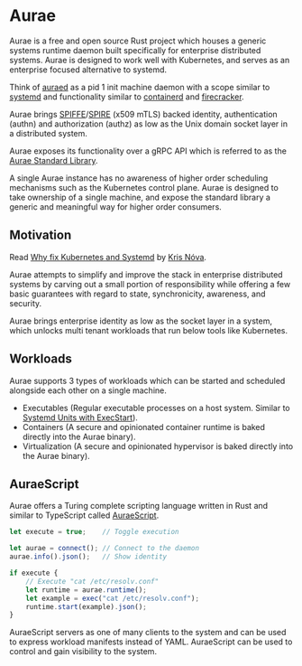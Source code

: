 # Aurae

Aurae is a free and open source Rust project which houses a generic systems runtime daemon built specifically for enterprise distributed systems. Aurae is designed to work well with Kubernetes, and serves as an enterprise focused alternative to systemd.

Think of [auraed](https://github.com/aurae-runtime/auraed) as a pid 1 init machine daemon with a scope similar to [systemd](https://www.freedesktop.org/wiki/Software/systemd/) and functionality similar to [containerd](https://github.com/containerd/containerd) and [firecracker](https://github.com/firecracker-microvm/firecracker).

Aurae brings [SPIFFE](https://github.com/spiffe)/[SPIRE](https://github.com/spiffe/spire) (x509 mTLS) backed identity, authentication (authn) and authorization (authz) as low as the Unix domain socket layer in a distributed system.

Aurae exposes its functionality over a gRPC API which is referred to as the [Aurae Standard Library](https://github.com/aurae-runtime/auraed/tree/main/stdlib#the-aurae-standard-library).

A single Aurae instance has no awareness of higher order scheduling mechanisms such as the Kubernetes control plane. Aurae is designed to take ownership of a single machine, and expose the standard library a generic and meaningful way for higher order consumers.


## Motivation 

Read [Why fix Kubernetes and Systemd](https://medium.com/@kris-nova/why-fix-kubernetes-and-systemd-782840e50104) by [Kris Nóva](https://github.com/krisnova). 

Aurae attempts to simplify and improve the stack in enterprise distributed systems by carving out a small portion of responsibility while offering a few basic guarantees with regard to state, synchronicity, awareness, and security.

Aurae brings enterprise identity as low as the socket layer in a system, which unlocks multi tenant workloads that run below tools like Kubernetes.

## Workloads 

Aurae supports 3 types of workloads which can be started and scheduled alongside each other on a single machine.

 - Executables (Regular executable processes on a host system. Similar to [Systemd Units with ExecStart](https://www.freedesktop.org/software/systemd/man/systemd.service.html)).
 - Containers (A secure and opinionated container runtime is baked directly into the Aurae binary).
 - Virtualization (A secure and opinionated hypervisor is baked directly into the Aurae binary).

## AuraeScript 

Aurae offers a Turing complete scripting language written in Rust and similar to TypeScript called [AuraeScript](https://github.com/aurae-runtime/auraescript).

```typescript
let execute = true;    // Toggle execution

let aurae = connect(); // Connect to the daemon
aurae.info().json();   // Show identity

if execute {
    // Execute "cat /etc/resolv.conf"
    let runtime = aurae.runtime();
    let example = exec("cat /etc/resolv.conf");
    runtime.start(example).json();
}
```

AuraeScript servers as one of many clients to the system and can be used to express workload manifests instead of YAML.
AuraeScript can be used to control and gain visibility to the system.
